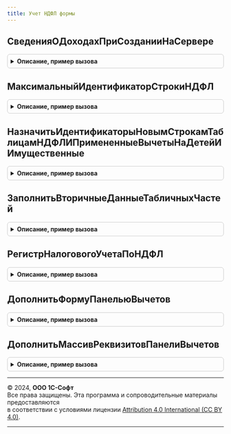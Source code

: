 ```yaml
---
title: Учет НДФЛ формы
---
```



## СведенияОДоходахПриСозданииНаСервере
<details style="margin: 1em 0; padding: 0.5em; border: 1px solid #ccc; border-radius: 6px;">

<summary style="font-weight: bold; cursor: pointer;">Описание, пример вызова</summary>

```bsl

// Устанавливает на форме доступность для редактирования полей доходов и вычетов таблицы сведений о доходах
//
// Параметры:
//  Форма                - ФормаКлиентскогоПриложения
//  КодДоходаПутьКДанным - Строка
//  ИмяПоляКодВычета     - Строка
//  ИмяПоляСуммаВычета   - Строка
//
Процедура СведенияОДоходахПриСозданииНаСервере(Форма, КодДоходаПутьКДанным, ИмяПоляКодВычета, ИмяПоляСуммаВычета = "") Экспорт
```

Пример вызова
```bsl
УчетНДФЛФормы.СведенияОДоходахПриСозданииНаСервере(Форма, КодДоходаПутьКДанным, ИмяПоляКодВычета, ИмяПоляСуммаВычета);
```
</details>

## МаксимальныйИдентификаторСтрокиНДФЛ
<details style="margin: 1em 0; padding: 0.5em; border: 1px solid #ccc; border-radius: 6px;">

<summary style="font-weight: bold; cursor: pointer;">Описание, пример вызова</summary>

```bsl

// Возвращает максимальное значение идентификатора строки НДФЛ.
//
// Параметры:
//		ТаблицаНДФЛ - ДанныеФормыКоллекция
//
// Возвращаемое значение:
//		Число
//
Функция МаксимальныйИдентификаторСтрокиНДФЛ(ТаблицаНДФЛ) Экспорт
```

Пример вызова
```bsl
Результат = УчетНДФЛФормы.МаксимальныйИдентификаторСтрокиНДФЛ(ТаблицаНДФЛ) 
```
</details>

## НазначитьИдентификаторыНовымСтрокамТаблицамНДФЛИПримененныеВычетыНаДетейИИмущественные
<details style="margin: 1em 0; padding: 0.5em; border: 1px solid #ccc; border-radius: 6px;">

<summary style="font-weight: bold; cursor: pointer;">Описание, пример вызова</summary>

```bsl

// Назначает идентификаторы строкам таблицы значений НДФЛ и строкам связанной
// таблицы значений ПримененныеВычетыНаДетейИИмущественные, перед добавление в
// коллекции строк табличных частей объектов.
//
// Параметры:
//		МаксимальныйИдентификаторСтрокиНДФЛ - Число
//		ТаблицаНДФЛ - ТаблицаЗначений
//		ПримененныеВычетыНаДетейИИмущественные - ТаблицаЗначений
//
Процедура НазначитьИдентификаторыНовымСтрокамТаблицамНДФЛИПримененныеВычетыНаДетейИИмущественные(Знач МаксимальныйИдентификаторСтрокиНДФЛ, ТаблицаНДФЛ, ПримененныеВычетыНаДетейИИмущественные) Экспорт
```

Пример вызова
```bsl
УчетНДФЛФормы.НазначитьИдентификаторыНовымСтрокамТаблицамНДФЛИПримененныеВычетыНаДетейИИмущественные(МаксимальныйИдентификаторСтрокиНДФЛ, ТаблицаНДФЛ, ПримененныеВычетыНаДетейИИмущественные) 
```
</details>

## ЗаполнитьВторичныеДанныеТабличныхЧастей
<details style="margin: 1em 0; padding: 0.5em; border: 1px solid #ccc; border-radius: 6px;">

<summary style="font-weight: bold; cursor: pointer;">Описание, пример вызова</summary>

```bsl

// Заполняет вторичные данные формы.
//
// Параметры:
//		Форма	- ФормаКлиентскогоПриложения
//		Период	- Дата, дата в налоговом периоде, в котором применяются вычеты к доходам.
//
Процедура ЗаполнитьВторичныеДанныеТабличныхЧастей(Форма, Период = '00010101', ВыбранныеСотрудники = Неопределено) Экспорт
```

Пример вызова
```bsl
УчетНДФЛФормы.ЗаполнитьВторичныеДанныеТабличныхЧастей(Форма, Период, ВыбранныеСотрудники);
```
</details>

## РегистрНалоговогоУчетаПоНДФЛ
<details style="margin: 1em 0; padding: 0.5em; border: 1px solid #ccc; border-radius: 6px;">

<summary style="font-weight: bold; cursor: pointer;">Описание, пример вызова</summary>

```bsl

// Возвращает табличный документ, содержащий печатную форму отчета РегистрНалоговогоУчетаПоНДФЛ,
// сформированный с учетом данных, содержащихся в документе из которого производится вызов.
//
// Параметры:
//		ДокументОбъект - ДокументОбъект, с учетом данных которого формируется отчет.
//		Модифицированность - Булево, признак модифицированности данных формы.
//		ФизическоеЛицо - СправочникСсылка.ФизическиеЛица, по которому формируется отчет.
//		ДатаОтчета - Дата, период за который формируется отчет.
//
// Возвращаемое значение:
//		ТабличныйДокумент
//
Функция РегистрНалоговогоУчетаПоНДФЛ(ДокументОбъект, Модифицированность, ФизическиеЛица, ДатаОтчета) Экспорт
```

Пример вызова
```bsl
Результат = УчетНДФЛФормы.РегистрНалоговогоУчетаПоНДФЛ(ДокументОбъект, Модифицированность, ФизическиеЛица, ДатаОтчета) 
```
</details>

## ДополнитьФормуПанельюВычетов
<details style="margin: 1em 0; padding: 0.5em; border: 1px solid #ccc; border-radius: 6px;">

<summary style="font-weight: bold; cursor: pointer;">Описание, пример вызова</summary>

```bsl

// Размещает элементы управления панели вычетов НДФЛ, на управляемой форме, переданной
// в качестве параметра.
//
// Параметры:
//		Форма - ФормаКлиентскогоПриложения
//		ОписаниеПанелиВычеты - Структура, описывающая панель вычетов,
//					см. функцию УчетНДФЛКлиентСерверВнутренний.ОписаниеПанелиВычеты.
//
Процедура ДополнитьФормуПанельюВычетов(Форма, ОписаниеПанелиВычеты = Неопределено, ДобавлятьЭлементыФормы = Истина, ДобавлятьРеквизитыФормы = Истина, ОтложенноеИзменение = Ложь) Экспорт
```

Пример вызова
```bsl
УчетНДФЛФормы.ДополнитьФормуПанельюВычетов(Форма, ОписаниеПанелиВычеты, ДобавлятьЭлементыФормы, ДобавлятьРеквизитыФормы, ОтложенноеИзменение);
```
</details>

## ДополнитьМассивРеквизитовПанелиВычетов
<details style="margin: 1em 0; padding: 0.5em; border: 1px solid #ccc; border-radius: 6px;">

<summary style="font-weight: bold; cursor: pointer;">Описание, пример вызова</summary>

```bsl

// Добавляет реквизиты формы (в коллекцию добавляемых реквизитов), необходимые для работы панели вычетов.
//
// Параметры:
//		Форма - ФормаКлиентскогоПриложения
//		МассивДобавляемыхРеквизитов - Массив, в который добавляются новые реквизиты.
//		МассивИменРеквизитовФормы - Массив, строк, содержащих пути к данным реквизитам формы.
//      ОписаниеПанелиВычеты - Структура, описывающая панель вычетов,
//					см. функцию УчетНДФЛКлиентСерверВнутренний.ОписаниеПанелиВычеты.
//
Процедура ДополнитьМассивРеквизитовПанелиВычетов(Форма, МассивДобавляемыхРеквизитов, МассивИменРеквизитовФормы, ОписаниеПанелиВычеты = Неопределено) Экспорт
```

Пример вызова
```bsl
УчетНДФЛФормы.ДополнитьМассивРеквизитовПанелиВычетов(Форма, МассивДобавляемыхРеквизитов, МассивИменРеквизитовФормы, ОписаниеПанелиВычеты);
```
</details>

---

© 2024, **ООО 1С-Софт**  
Все права защищены. Эта программа и сопроводительные материалы предоставляются  
в соответствии с условиями лицензии [Attribution 4.0 International (CC BY 4.0)](https://creativecommons.org/licenses/by/4.0/legalcode).

---
